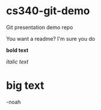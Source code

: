 # cs340-git-demo
Git presentation demo repo

You want a readme? I'm sure you do

<b>bold text</b>

<i>italic text</i>

# big text

-noah
